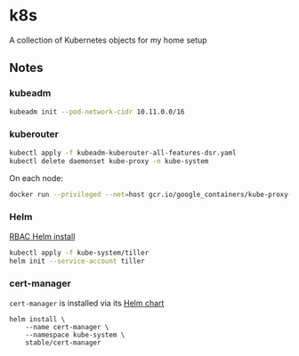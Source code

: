 # k8s
A collection of Kubernetes objects for my home setup

## Notes
### kubeadm
```bash
kubeadm init --pod-network-cidr 10.11.0.0/16
```

### kuberouter
```bash
kubectl apply -f kubeadm-kuberouter-all-features-dsr.yaml 
kubectl delete daemonset kube-proxy -n kube-system 
```

On each node:

```bash
docker run --privileged --net=host gcr.io/google_containers/kube-proxy-amd64:v1.11.2 kube-proxy --cleanup
```

### Helm
[RBAC Helm install](https://github.com/kubernetes/helm/blob/master/docs/rbac.md)

```bash
kubectl apply -f kube-system/tiller
helm init --service-account tiller
```

### cert-manager
`cert-manager` is installed via its [Helm chart](https://github.com/kubernetes/charts/tree/master/stable/cert-manager)

```
helm install \
    --name cert-manager \
    --namespace kube-system \
    stable/cert-manager
```